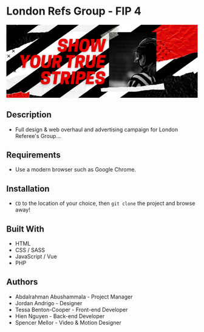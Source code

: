 # London Refs Group - FIP 4
![LRG](public/images/readme.png)
## Description
* Full design & web overhaul and advertising campaign for London Referee's Group... 

## Requirements
* Use a modern browser such as Google Chrome.

## Installation
* `CD` to the location of your choice, then `git clone` the project and browse away! 

## Built With
* HTML
* CSS / SASS
* JavaScript / Vue
* PHP

## Authors
* Abdalrahman Abushammala - Project Manager
* Jordan Andrigo - Designer
* Tessa Benton-Cooper - Front-end Developer
* Hien Nguyen - Back-end Developer
* Spencer Mellor - Video & Motion Designer
